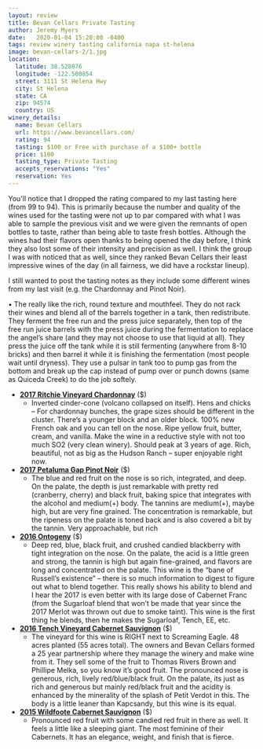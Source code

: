 ```yaml
---
layout: review
title: Bevan Cellars Private Tasting
author: Jeremy Myers
date:   2020-01-04 15:20:00 -0400
tags: review winery tasting california napa st-helena
image: bevan-cellars-2/1.jpg
location:
  latitude: 38.528076
  longitude: -122.500854
  street: 3111 St Helena Hwy
  city: St Helena
  state: CA
  zip: 94574
  country: US
winery_details:
  name: Bevan Cellars
  url: https://www.bevancellars.com/
  rating: 94
  tasting: $100 or Free with purchase of a $100+ bottle
  price: $100
  tasting_type: Private Tasting
  accepts_reservations: "Yes"
  reservation: Yes
---
```

You'll notice that I dropped the rating compared to my last tasting here (from 99 to 94).  This is primarily because the number and quality of the wines used for the tasting were not up to par compared with what I was able to sample the previous visit and we were given the remnants of open bottles to taste, rather than being able to taste fresh bottles.  Although the wines had their flavors open thanks to being opened the day before, I think they also lost some of their intensity and precision as well.  I think the group I was with noticed that as well, since they ranked Bevan Cellars their least impressive wines of the day (in all fairness, we did have a rockstar lineup).

I still wanted to post the tasting notes as they include some different wines from my last visit (e.g. the Chardonnay and Pinot Noir).  


•	The really like the rich, round texture and mouthfeel. They do not rack their wines and blend all of the barrels together in a tank, then redistribute.  They ferment the free run and the press juice separately, then top of the free run juice barrels with the press juice during the fermentation to replace the angel’s share (and they may not choose to use that liquid at all).  They press the juice off the tank while it is still fermenting (anywhere from 8-10 bricks) and then barrel it while it is finishing the fermentation (most people wait until dryness).  They use a pulsar in tank too to pump gas from the bottom and break up the cap instead of pump over or punch downs (same as Quiceda Creek) to do the job softely.

* [**2017 Ritchie Vineyard Chardonnay**]() ($)
  * Inverted cinder-cone (volcano collapsed on itself).  Hens and chicks – For chardonnay bunches, the grape sizes should be different in the cluster.  There’s a younger block and an older block.  100% new French oak and you can tell on the nose.  Ripe yellow fruit, butter, cream, and vanilla.  Make the wine in a reductive style with not too much SO2 (very clean winery).  Should peak at 3 years of age.  Rich, beautiful, not as big as the Hudson Ranch – super enjoyable right now.
* [**2017 Petaluma Gap Pinot Noir**]() ($)
  * The blue and red fruit on the nose is so rich, integrated, and deep.  On the palate, the depth is just remarkable with pretty red (cranberry, cherry) and black fruit, baking spice that integrates with the alcohol and medium(+) body.  The tannins are medium(+), maybe high, but are very fine grained.  The concentration is remarkable, but the ripeness on the palate is toned back and is also covered a bit by the tannin.  Very approachable, but rich
* [**2016 Ontogeny**]() ($)
  * Deep red, blue, black fruit, and crushed candied blackberry with tight integration on the nose.  On the palate, the acid is a little green and strong, the tannin is high but again fine-grained, and flavors are long  and concentrated on the palate.  This wine is the “bane of Russell’s existence” – there is so much information to digest to figure out what to blend together.  This really shows his ability to blend and I hear the 2017 is even better with its large dose of Cabernet Franc (from the Sugarloaf blend that won’t be made that year since the 2017 Merlot was thrown out due to smoke taint).  This wine is the first thing he blends, then he makes the Sugarloaf, Tench, EE, etc.
* [**2016 Tench Vineyard Cabernet Sauvignon**]() ($)
  * The vineyard for this wine is RIGHT next to Screaming Eagle.  48 acres planted (55 acres total).  The owners and Bevan Cellars formed a 25 year partnership where they manage the winery and make wine from it.  They sell some of the fruit to Thomas Rivers Brown and Phillipe Melka, so you know it’s good fruit.  The pronounced nose is generous, rich, lively red/blue/black fruit.  On the palate, its just as rich and generous but mainly red/black fruit and the acidity is enhanced by the minerality of the splash of Petit Verdot in this.  The body is a little leaner than Kapcsandy, but this wine is its equal.
* [**2015 Wildfoote Cabernet Sauvignon**]() ($)
  * Pronounced red fruit with some candied red fruit in there as well.  It feels a little like a sleeping giant.  The most feminine of their Cabernets.  It has an elegance, weight, and finish that is fierce.

